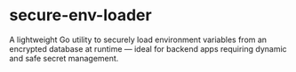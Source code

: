 # secure-env-loader
A lightweight Go utility to securely load environment variables from an encrypted database at runtime — ideal for backend apps requiring dynamic and safe secret management.
